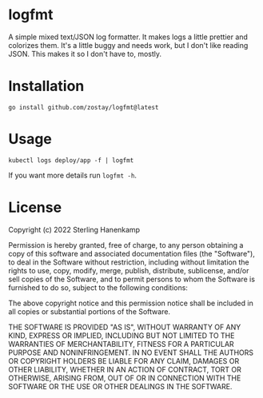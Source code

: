 # logfmt
A simple mixed text/JSON log formatter. It makes logs a little prettier and colorizes them. It's a little buggy and needs work, but I don't like reading JSON. This makes it so I don't have to, mostly.

# Installation

```
go install github.com/zostay/logfmt@latest
```

# Usage

```
kubectl logs deploy/app -f | logfmt
```

If you want more details run `logfmt -h`.

# License

Copyright (c) 2022 Sterling Hanenkamp

Permission is hereby granted, free of charge, to any person obtaining a copy
of this software and associated documentation files (the "Software"), to deal
in the Software without restriction, including without limitation the rights
to use, copy, modify, merge, publish, distribute, sublicense, and/or sell
copies of the Software, and to permit persons to whom the Software is
furnished to do so, subject to the following conditions:

The above copyright notice and this permission notice shall be included in all
copies or substantial portions of the Software.

THE SOFTWARE IS PROVIDED "AS IS", WITHOUT WARRANTY OF ANY KIND, EXPRESS OR
IMPLIED, INCLUDING BUT NOT LIMITED TO THE WARRANTIES OF MERCHANTABILITY,
FITNESS FOR A PARTICULAR PURPOSE AND NONINFRINGEMENT. IN NO EVENT SHALL THE
AUTHORS OR COPYRIGHT HOLDERS BE LIABLE FOR ANY CLAIM, DAMAGES OR OTHER
LIABILITY, WHETHER IN AN ACTION OF CONTRACT, TORT OR OTHERWISE, ARISING FROM,
OUT OF OR IN CONNECTION WITH THE SOFTWARE OR THE USE OR OTHER DEALINGS IN THE
SOFTWARE.
